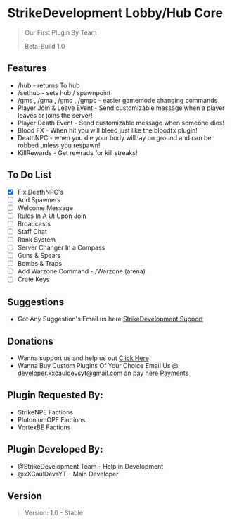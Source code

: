 # StrikeDevelopment Lobby/Hub Core
> Our First Plugin By Team
>
> Beta-Build 1.0
>

## Features
* /hub - returns To hub
* /sethub - sets hub / spawnpoint
* /gms , /gma , /gmc , /gmpc - easier gamemode changing commands
* Player Join & Leave Event - Send customizable message when a player leaves or joins the server!
* Player Death Event - Send customizable message when someone dies!
* Blood FX - When hit you will bleed just like the bloodfx plugin!
* DeathNPC - when you die your body will lay on ground and can be robbed unless you respawn!
* KillRewards - Get rewrads for kill streaks!

## To Do List
- [x] Fix DeathNPC's
- [ ] Add Spawners
- [ ] Welcome Message
- [ ] Rules In A UI Upon Join
- [ ] Broadcasts
- [ ] Staff Chat
- [ ] Rank System
- [ ] Server Changer In a Compass
- [ ] Guns & Spears
- [ ] Bombs & Traps
- [ ] Add Warzone Command - /Warzone (arena)
- [ ] Crate Keys

## Suggestions
* Got Any Suggestion's Email us here [StrikeDevelopment Support](https://minehub.de)

## Donations
* Wanna support us and help us out [Click Here](https://paypal.me/caulden)
* Wanna Buy Custom Plugins Of Your Choice Email Us @ developer.xxcauldevsyt@gmail.com an pay here [Payments](https://paypal.me/caulden)

## Plugin Requested By:
* StrikeNPE Factions
* PlutoniumOPE Factions
* VortexBE Factions

## Plugin Developed By:
* @StrikeDevelopment Team - Help in Development
* @xXCaulDevsYT - Main Developer

## Version
> Version: 1.0 - Stable
